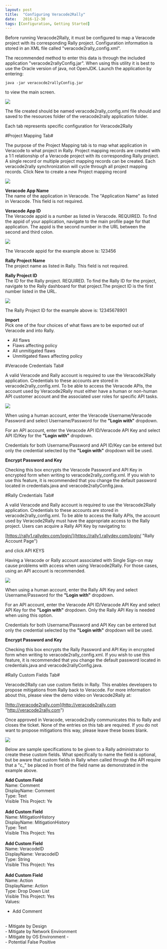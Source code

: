 ```yaml
---
layout: post
title:  "Configuring Veracode2Rally"
date:   2016-12-30
tags: [Configuration, Getting Started]
---
```


Before running Veracode2Rally, it must be configured to map a Veracode project with its corresponding Rally project. Configuration information is stored in an XML file called "veracode2rally_config.xml". 

The recommended method to enter this data is through the included application "veracode2rallyConfig.jar". When using this utility it is best to use the Oracle version of java, not OpenJDK. Launch the application by entering:

    java -jar veracocde2rallyConfig.jar

to view the main screen.

![](http://i.imgur.com/vFs1ovG.png)

The file created should be named veracode2rally_config.xml file should and saved to the resources folder of the veracode2rally application folder.

Each tab represents specific configuration  for Veracode2Rally

#Project Mapping Tab#

The purpose of the Project Mapping tab is to map what application in Veracode to what project in Rally. Project mapping records are created with a 1:1 relationship of a Veracode project with its corresponding Rally project. A single record or multiple project mapping records can be created. Each veracode2rally synchronization will cycle through all project mapping records. Click New to create a new Project mapping record

![](http://i.imgur.com/k7vvh75.png)


**Veracode App Name**
<br>
The name of the application in Veracode. The "Application Name" as listed in Veracode. This field is not required.

**Veracode App ID**
<br>
The Veracode appid is a number as listed in Veracode. REQUIRED. To find the appid of your application, navigate to the main profile page for that application. The appid is the second number in the URL between the second and third colon.   


![](http://i.imgur.com/uq00gT4.png)

The Veracode appid for the example above is: 123456

**Rally Project Name**
<br>
The project name as listed in Rally. This field is not required.

**Rally Project ID**
<br>
The ID for the Rally project. REQUIRED. To find the Rally ID for the project, navigate to the Rally dashboard for that project.The project ID is the first number listed in the URL.

![](http://i.imgur.com/tDuQ60d.png)

The Rally Project ID for the example above is: 12345678901

**Import**
<br>
Pick one of the four choices of what flaws are to be exported out of Veracode and into Rally.

- All flaws
- Flaws affecting policy
- All unmitigated flaws
- Unmitigated flaws affecting policy


#Veracode Credentials Tab#

A valid Veracode and Rally account is required to use the Veracode2Rally application. Credentials to these accounts are stored in veracode2rally_config.xml. To be able to access the Veracode APIs, the account used by Veracode2Rally  must either have a human or non-human API customer account and the associated user roles for specific API tasks.

![](http://i.imgur.com/J3xts2g.png)


When using a human account, enter the Veracode Username/Veracode Password and select  Username/Password for the **"Login with"** dropdown.

For an API account, enter the Veracode API ID/Veracode API Key and select  API ID/Key for the **"Login with"** dropdown.

Credentials for both Username/Password and API ID/Key can be entered but only the credential selected by the **"Login with"** dropdown will be used.

**Encrypt Password and Key**

Checking this box encrypts the Veracode Password and API Key in encrypted form when writing to veracode2rally_config.xml. If you wish to use this feature, it is recommended that you change the default password located in credentials.java and veracode2rallyConfig.java.


#Rally Credentials Tab#

A valid Veracode and Rally account is required to use the Veracode2Rally application. Credentials to these accounts are stored in veracode2rally_config.xml. To be able to access the Rally APIs, the account used by Veracode2Rally  must have the appropriate access to the Rally project. Users can acquire a Rally API Key by navigating to:

[https://rally1.rallydev.com/login/](https://rally1.rallydev.com/login/ "Rally Account Page")

and click API KEYS

Having a Veracode or Rally account associated with Single Sign-on may cause problems with access when using Veracode2Rally. For those cases, using an API account is recommended.

![](http://i.imgur.com/kiZK7MG.png)

When using a human account, enter the Rally API Key and select  Username/Password for the **"Login with"** dropdown.

For an API account, enter the Veracode API ID/Veracode API Key and select  API Key for the **"Login with"** dropdown. Only the Rally API Key is needed when using this option.

Credentials for both Username/Password and API Key can be entered but only the credential selected by the **"Login with"** dropdown will be used.

**Encrypt Password and Key**

Checking this box encrypts the Rally Password and API Key in encrypted form when writing to veracode2rally_config.xml. If you wish to use this feature, it is recommended that you change the default password located in credentials.java and veracode2rallyConfig.java.

#Rally Custom Fields Tab#

Veracode2Rally can use custom fields in Rally. This enables developers to propose mitigations from Rally back to Veracode. For more information about this, please view the demo video on Veracode2Rally at:

[http://veracode2rally.com](http://veracode2rally.com "http://veracode2rally.com")
<br>

 Once approved in Veracode, veracode2rally communicates this to Rally and closes the ticket. None of the entries on this tab are required. If you do not want to propose mitigations this way, please leave these boxes blank.

![](http://i.imgur.com/fRvKgdB.png)


Below are sample specifications to be given to a Rally administrator to create these custom fields. What specifically to name the field is optional, but be aware that custom fields in Rally when called through the API require that a "c_" be placed in front of the field name as demonstrated in the example above.  



**Add Custom Field**
<br>
Name: Comment
<br>
DisplayName: Comment
<br>
Type: Text
<br>
Visible This Project: Ye
<br>
<br>
**Add Custom Field**
<br>
Name: MitigationHistory
<br>
DisplayName: MitigationHistory
<br>
Type: Text
<br>
Visible This Project: Yes
<br>
<br>
**Add Custom Field**
<br>
Name: VeracodeID
<br>
DisplayName: VeracodeID
<br>
Type: String
<br>
Visible This Project: Yes
<br>
<br>
**Add Custom Field**
<br>
Name: Action
<br>
DisplayName: Action
<br>
Type: Drop Down List
<br>
Visible This Project: Yes
<br>
Values:
<br>
- Add Comment
<br>
- Mitigate by Design
<br>
- Mitigate by Network Environment
<br>
- Mitigate by OS Environment
-<br>
- Potential False Positive

